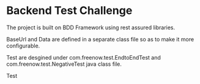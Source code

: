 # Backend Test Challenge


The project is built on BDD Framework using rest assured libraries.

BaseUrl and Data are defined in a separate class file so as to make it more configurable.

Test are desgined under com.freenow.test.EndtoEndTest and com.freenow.test.NegativeTest java class file. 

Test
